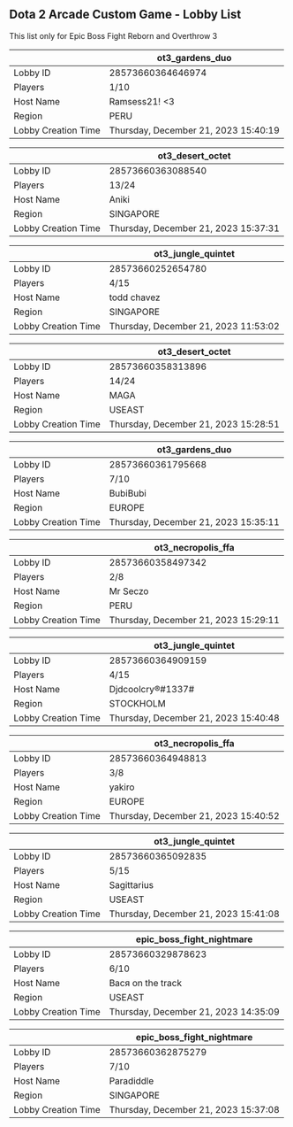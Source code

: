 ## Dota 2 Arcade Custom Game - Lobby List

This list only for Epic Boss Fight Reborn and Overthrow 3

|  | ot3_gardens_duo |
| ------ | ------ |
| Lobby ID | 28573660364646974 |
| Players | 1/10 |
| Host Name | Ramsess21! <3 |
| Region | PERU |
| Lobby Creation Time | Thursday, December 21, 2023 15:40:19 |


|  | ot3_desert_octet |
| ------ | ------ |
| Lobby ID | 28573660363088540 |
| Players | 13/24 |
| Host Name | Aniki |
| Region | SINGAPORE |
| Lobby Creation Time | Thursday, December 21, 2023 15:37:31 |


|  | ot3_jungle_quintet |
| ------ | ------ |
| Lobby ID | 28573660252654780 |
| Players | 4/15 |
| Host Name | todd chavez |
| Region | SINGAPORE |
| Lobby Creation Time | Thursday, December 21, 2023 11:53:02 |


|  | ot3_desert_octet |
| ------ | ------ |
| Lobby ID | 28573660358313896 |
| Players | 14/24 |
| Host Name | MAGA |
| Region | USEAST |
| Lobby Creation Time | Thursday, December 21, 2023 15:28:51 |


|  | ot3_gardens_duo |
| ------ | ------ |
| Lobby ID | 28573660361795668 |
| Players | 7/10 |
| Host Name | BubiBubi |
| Region | EUROPE |
| Lobby Creation Time | Thursday, December 21, 2023 15:35:11 |


|  | ot3_necropolis_ffa |
| ------ | ------ |
| Lobby ID | 28573660358497342 |
| Players | 2/8 |
| Host Name | Mr Seczo |
| Region | PERU |
| Lobby Creation Time | Thursday, December 21, 2023 15:29:11 |


|  | ot3_jungle_quintet |
| ------ | ------ |
| Lobby ID | 28573660364909159 |
| Players | 4/15 |
| Host Name | Djdcoolcry®#1337# |
| Region | STOCKHOLM |
| Lobby Creation Time | Thursday, December 21, 2023 15:40:48 |


|  | ot3_necropolis_ffa |
| ------ | ------ |
| Lobby ID | 28573660364948813 |
| Players | 3/8 |
| Host Name | yakiro |
| Region | EUROPE |
| Lobby Creation Time | Thursday, December 21, 2023 15:40:52 |


|  | ot3_jungle_quintet |
| ------ | ------ |
| Lobby ID | 28573660365092835 |
| Players | 5/15 |
| Host Name | Sagittarius |
| Region | USEAST |
| Lobby Creation Time | Thursday, December 21, 2023 15:41:08 |


|  | epic_boss_fight_nightmare |
| ------ | ------ |
| Lobby ID | 28573660329878623 |
| Players | 6/10 |
| Host Name | Вася on the track |
| Region | USEAST |
| Lobby Creation Time | Thursday, December 21, 2023 14:35:09 |


|  | epic_boss_fight_nightmare |
| ------ | ------ |
| Lobby ID | 28573660362875279 |
| Players | 7/10 |
| Host Name | Paradiddle |
| Region | SINGAPORE |
| Lobby Creation Time | Thursday, December 21, 2023 15:37:08 |


